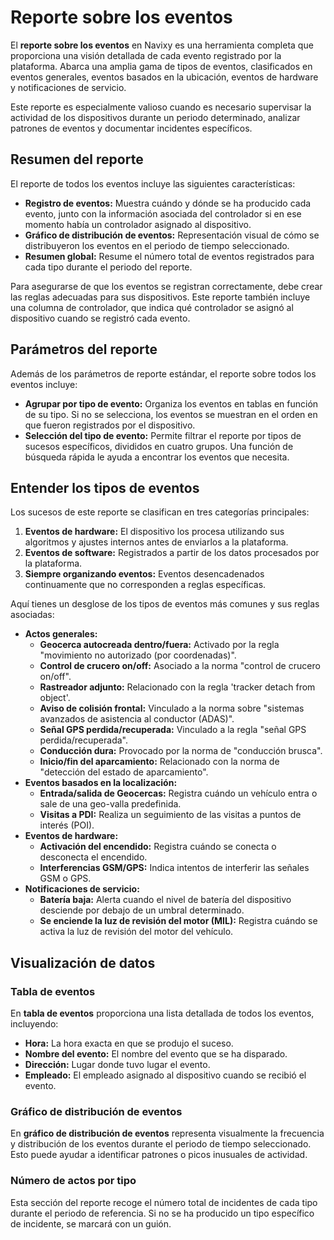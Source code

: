 # Reporte sobre los eventos

El **reporte sobre los eventos** en Navixy es una herramienta completa que proporciona una visión detallada de cada evento registrado por la plataforma. Abarca una amplia gama de tipos de eventos, clasificados en eventos generales, eventos basados en la ubicación, eventos de hardware y notificaciones de servicio.

Este reporte es especialmente valioso cuando es necesario supervisar la actividad de los dispositivos durante un periodo determinado, analizar patrones de eventos y documentar incidentes específicos.

## Resumen del reporte

El reporte de todos los eventos incluye las siguientes características:

* **Registro de eventos:** Muestra cuándo y dónde se ha producido cada evento, junto con la información asociada del controlador si en ese momento había un controlador asignado al dispositivo.
* **Gráfico de distribución de eventos:** Representación visual de cómo se distribuyeron los eventos en el periodo de tiempo seleccionado.
* **Resumen global:** Resume el número total de eventos registrados para cada tipo durante el periodo del reporte.

Para asegurarse de que los eventos se registran correctamente, debe crear las reglas adecuadas para sus dispositivos. Este reporte también incluye una columna de controlador, que indica qué controlador se asignó al dispositivo cuando se registró cada evento.

## Parámetros del reporte

Además de los parámetros de reporte estándar, el reporte sobre todos los eventos incluye:

* **Agrupar por tipo de evento:** Organiza los eventos en tablas en función de su tipo. Si no se selecciona, los eventos se muestran en el orden en que fueron registrados por el dispositivo.
* **Selección del tipo de evento:** Permite filtrar el reporte por tipos de sucesos específicos, divididos en cuatro grupos. Una función de búsqueda rápida le ayuda a encontrar los eventos que necesita.

## Entender los tipos de eventos

Los sucesos de este reporte se clasifican en tres categorías principales:

1. **Eventos de hardware:** El dispositivo los procesa utilizando sus algoritmos y ajustes internos antes de enviarlos a la plataforma.
2. **Eventos de software:** Registrados a partir de los datos procesados por la plataforma.
3. **Siempre organizando eventos:** Eventos desencadenados continuamente que no corresponden a reglas específicas.

Aquí tienes un desglose de los tipos de eventos más comunes y sus reglas asociadas:

* **Actos generales:**
  * **Geocerca autocreada dentro/fuera:** Activado por la regla "movimiento no autorizado (por coordenadas)".
  * **Control de crucero on/off:** Asociado a la norma "control de crucero on/off".
  * **Rastreador adjunto:** Relacionado con la regla 'tracker detach from object'.
  * **Aviso de colisión frontal:** Vinculado a la norma sobre "sistemas avanzados de asistencia al conductor (ADAS)".
  * **Señal GPS perdida/recuperada:** Vinculado a la regla "señal GPS perdida/recuperada".
  * **Conducción dura:** Provocado por la norma de "conducción brusca".
  * **Inicio/fin del aparcamiento:** Relacionado con la norma de "detección del estado de aparcamiento".
* **Eventos basados en la localización:**
  * **Entrada/salida de Geocercas:** Registra cuándo un vehículo entra o sale de una geo-valla predefinida.
  * **Visitas a PDI:** Realiza un seguimiento de las visitas a puntos de interés (POI).
* **Eventos de hardware:**
  * **Activación del encendido:** Registra cuándo se conecta o desconecta el encendido.
  * **Interferencias GSM/GPS:** Indica intentos de interferir las señales GSM o GPS.
* **Notificaciones de servicio:**
  * **Batería baja:** Alerta cuando el nivel de batería del dispositivo desciende por debajo de un umbral determinado.
  * **Se enciende la luz de revisión del motor (MIL):** Registra cuándo se activa la luz de revisión del motor del vehículo.

## Visualización de datos

### Tabla de eventos

En **tabla de eventos** proporciona una lista detallada de todos los eventos, incluyendo:

* **Hora:** La hora exacta en que se produjo el suceso.
* **Nombre del evento:** El nombre del evento que se ha disparado.
* **Dirección:** Lugar donde tuvo lugar el evento.
* **Empleado:** El empleado asignado al dispositivo cuando se recibió el evento.

### Gráfico de distribución de eventos

En **gráfico de distribución de eventos** representa visualmente la frecuencia y distribución de los eventos durante el periodo de tiempo seleccionado. Esto puede ayudar a identificar patrones o picos inusuales de actividad.

### Número de actos por tipo

Esta sección del reporte recoge el número total de incidentes de cada tipo durante el periodo de referencia. Si no se ha producido un tipo específico de incidente, se marcará con un guión.
